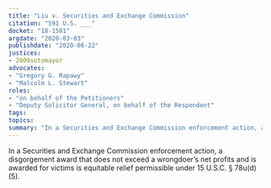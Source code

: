 ```yaml
---
title: "Liu v. Securities and Exchange Commission"
citation: "591 U.S. ___"
docket: "18-1501"
argdate: "2020-03-03"
publishdate: "2020-06-22"
justices:
- 2009sotomayor
advocates:
- "Gregory G. Rapawy"
- "Malcolm L. Stewart"
roles:
- "on behalf of the Petitioners"
- "Deputy Solicitor General, on behalf of the Respondent"
tags:
topics:
summary: "In a Securities and Exchange Commission enforcement action, a disgorgement award that does not exceed a wrongdoer’s net profits and is awarded for victims is equitable relief permissible under 15 U.S.C. § 78u(d)(5)."
---
```

In a Securities and Exchange Commission enforcement action, a disgorgement award that does not exceed a wrongdoer’s net profits and is awarded for victims is equitable relief permissible under 15 U.S.C. § 78u(d)(5).